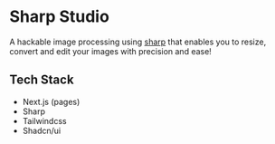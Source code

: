 # Sharp Studio

A hackable image processing using [sharp](https://sharp.pixelplumbing.com/) that enables you to resize, convert and edit your images with precision and ease!

## Tech Stack

- Next.js (pages)
- Sharp
- Tailwindcss
- Shadcn/ui
